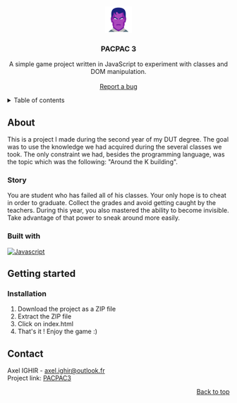 <div id="readme-top" align="center">
  <img src="https://github.com/Jyess/PACPAC3/blob/master/img/icone.png" alt="Logo" width="60">

  <h3 align="center">PACPAC 3</h3>

  <p align="center">
    A simple game project written in JavaScript to experiment with classes and DOM manipulation.
    <br><br>
    <a href="https://github.com/Jyess/PACPAC3/issues">Report a bug</a>
  </p>
</div>

<details>
  <summary>Table of contents</summary>
  <ol>
    <li>
      <a href="#about">About</a>
      <ul>
        <li><a href="#story">Story</a></li>
        <li><a href="#built-with">Built with</a></li>
      </ul>
    </li>
    <li>
      <a href="#getting-started">Getting started</a>
      <ul>
        <li><a href="#installation">Installation</a></li>
      </ul>
    </li>
    <li><a href="#contact">Contact</a></li>
  </ol>
</details>

## About
This is a project I made during the second year of my DUT degree. The goal was to use the knowledge we had acquired during the several classes we took. 
The only constraint we had, besides the programming language, was the topic which was the following: "Around the K building".

### Story
You are student who has failed all of his classes. Your only hope is to cheat in order to graduate. Collect the grades and avoid getting caught by the teachers.
During this year, you also mastered the ability to become invisible. Take advantage of that power to sneak around more easily.

### Built with
[![Javascript][Javascript-img]][Javascript-url]

## Getting started
### Installation
1. Download the project as a ZIP file
2. Extract the ZIP file
3. Click on index.html
4. That's it ! Enjoy the game :)

## Contact
Axel IGHIR - <a mailto="axel.ighir@outlook.fr">axel.ighir@outlook.fr</a><br>
Project link: [PACPAC3](https://github.com/Jyess/PACPAC3)

<p align="right"><a href="#readme-top">Back to top</a></p>

[Javascript-img]: https://img.shields.io/badge/javascript-f7e018?style=for-the-badge&logo=javascript&logoColor=black
[Javascript-url]: https://javascript.com/
